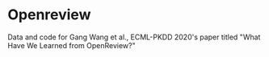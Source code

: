 # Openreview
Data and code for Gang Wang et al., ECML-PKDD 2020's paper titled "What Have We Learned from OpenReview?"
